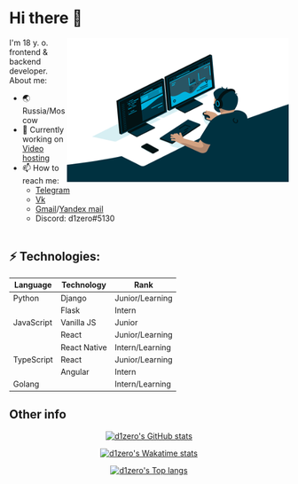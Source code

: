 # Hi there 👋
<img align="right" alt="GIF" src="https://github.com/d1zero/d1zero/blob/main/code.gif?raw=true" width="400" height="260" />
I'm 18 y. o. frontend & backend developer. 
About me:

- &#127759; Russia/Moscow
- 🔭 Currently working on [Video hosting](https://github.com/d1zero/videohosting)
- 📫 How to reach me: 
	 - [Telegram](https://t.me/d1z3ro)
	 - [Vk](https://vk.com/d1zero)
	 - [Gmail](mailto:alexsergeev45@gmail.com)/[Yandex mail](mailto:asashek@ya.ru)
	 -  Discord: d1zero#5130
<br/><br/>

## ⚡ Technologies: 
|Language        |Technology                     |Rank                         |
|----------------|-------------------------------|-----------------------------|
|Python          |Django                         |Junior/Learning              |
|                |Flask                          |Intern                       |
|JavaScript      |Vanilla JS                     |Junior                       |
|                |React                          |Junior/Learning              |
|                |React Native                   |Intern/Learning              |
|TypeScript      |React                          |Junior/Learning              |
|                |Angular                        |Intern                       |
|Golang          |                               |Intern/Learning              |

## Other info
<div align="center">

[![d1zero's GitHub stats](https://github-readme-stats.vercel.app/api?username=d1zero&theme=radical&show_icons=true&count_private=true)](https://github.com/d1zero)

[![d1zero's Wakatime stats](https://github-readme-stats.vercel.app/api/wakatime?username=d1zero&theme=radical)](https://github.com/d1zero)

[![d1zero's Top langs](https://github-readme-stats.vercel.app/api/top-langs/?username=d1zero&theme=radical)](https://github.com/d1zero)

</div>

